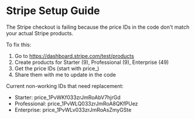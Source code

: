 # Stripe Setup Guide

The Stripe checkout is failing because the price IDs in the code don't match your actual Stripe products.

To fix this:
1. Go to https://dashboard.stripe.com/test/products
2. Create products for Starter (9), Professional (9), Enterprise (49)
3. Get the price IDs (start with price_)
4. Share them with me to update in the code

Current non-working IDs that need replacement:
- Starter: price_1PvWKf033zrJmRoAbV7hjrGd
- Professional: price_1PvWLQ033zrJmRoA8QKfPUez
- Enterprise: price_1PvWLv033zrJmRoAsZmyGSte
